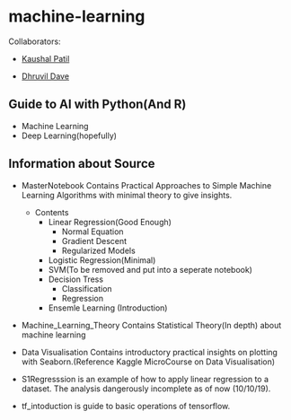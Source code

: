 # machine-learning

Collaborators:

- [Kaushal Patil](https://github.com/Kaushal1011)

- [Dhruvil Dave](https://github.com/dhruvildave)

## Guide to AI with Python(And R)

- Machine Learning
- Deep Learning(hopefully)

## Information about Source

- MasterNotebook Contains Practical Approaches to Simple Machine Learning Algorithms with minimal theory to give insights.
    - Contents
        - Linear Regression(Good Enough)
            - Normal Equation
            - Gradient Descent
            - Regularized Models
        - Logistic Regression(Minimal)
        - SVM(To be removed and put into a seperate notebook)
        - Decision Tress
            - Classification
            - Regression
        - Ensemle Learning (Introduction)

- Machine_Learning_Theory Contains Statistical Theory(In depth) about machine learning

- Data Visualisation Contains introductory practical insights on plotting with Seaborn.(Reference Kaggle MicroCourse on Data Visualisation)

- S1Regresssion is an example of how to apply linear regression to a dataset. The analysis dangerously incomplete as of now (10/10/19).

- tf_intoduction is guide to basic operations of tensorflow.

            